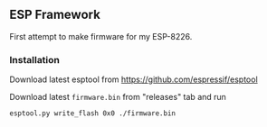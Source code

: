 ## ESP Framework

First attempt to make firmware for my ESP-8226.

### Installation 
Download latest esptool from https://github.com/espressif/esptool

Download latest `firmware.bin` from "releases" tab and run 

```
esptool.py write_flash 0x0 ./firmware.bin
```
